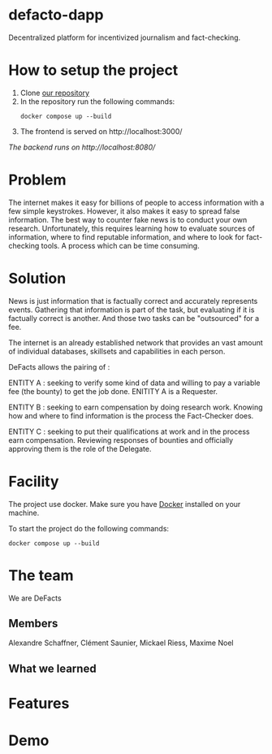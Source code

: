 # defacto-dapp
Decentralized platform for incentivized journalism and fact-checking.

# How to setup the project
1) Clone [our repository][0]
2) In the repository run the following commands:
    ```
    docker compose up --build
    ```
3) The frontend is served on http://localhost:3000/

*The backend runs on http://localhost:8080/*

# Problem
The internet makes it easy for billions of people to access information with a few simple keystrokes. However, it also makes it easy to spread false information.
The best way to counter fake news is to conduct your own research.
Unfortunately, this requires learning  how to evaluate sources of information, where to find reputable information, and where to look for fact-checking tools. A process which can be time consuming.



# Solution

News is just information that is factually correct and accurately represents events. Gathering that information is part of the task, but evaluating if it is factually correct is another. And those two tasks can be "outsourced" for a fee.

The internet is an already established network that provides an vast amount of individual databases, skillsets and capabilities in each person.

DeFacts allows the pairing of :

ENTITY A : seeking to verify some kind of data and willing to pay a variable fee (the bounty) to get the job done. ENITITY A is a Requester.

ENTITY B : seeking to earn compensation by doing research work. Knowing how and where to find information is the process the Fact-Checker does.

ENTITY C : seeking to put their qualifications at work and in the process earn compensation. Reviewing responses of bounties and officially approving them is the role of the Delegate.





# Facility
The project use docker. Make sure you have [Docker][1] installed on your machine.

To start the project do the following commands:
```
docker compose up --build
``` 
# The team
We are DeFacts

## Members
Alexandre Schaffner, Clément Saunier, Mickael Riess, Maxime Noel

## What we learned

# Features

# Demo

[0]: git@github.com:clement4saunier/defacto-dapp.git
[1]: https://docs.docker.com/engine/install/
